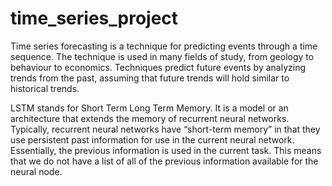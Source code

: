 # time_series_project

Time series forecasting is a technique for predicting events through a time sequence. The technique is used in many fields of study, from geology to behaviour to economics. Techniques predict future events by analyzing trends from the past, assuming that future trends will hold similar to historical trends.

LSTM stands for Short Term Long Term Memory. It is a model or an architecture that extends the memory of recurrent neural networks. Typically, recurrent neural networks have “short-term memory” in that they use persistent past information for use in the current neural network. Essentially, the previous information is used in the current task. This means that we do not have a list of all of the previous information available for the neural node.
